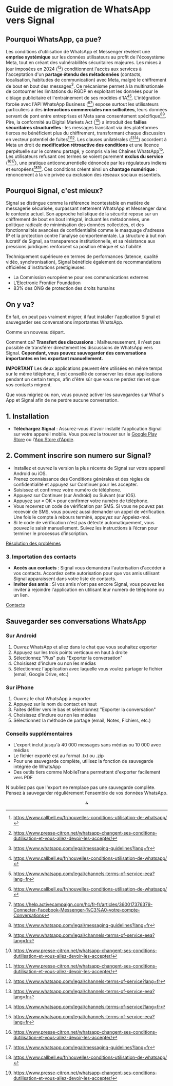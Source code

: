 # Guide de migration de WhatsApp vers Signal

## Pourquoi WhatsApp, ça pue?

Les conditions d'utilisation de WhatsApp et Messenger révèlent une **emprise systémique** sur les données utilisateurs au profit de l'écosystème Meta, tout en créant des vulnérabilités sécuritaires majeures. Les mises à jour imposées en 2024 ([^1][^3]) conditionnent l'accès aux services à l'acceptation d'un **partage étendu des métadonnées** (contacts, localisation, habitudes de communication) avec Meta, malgré le chiffrement de bout en bout des messages[^5]. Ce mécanisme permet à la multinationale de contourner les limitations du RGDP en exploitant les données pour le ciblage publicitaire et l'entraînement de ses modèles d'IA[^1][^9]. L'intégration forcée avec l'API WhatsApp Business ([^1][^6]) expose surtout les utilisateurs particuliers à des **interactions commerciales non sollicitées**, leurs données servant de pont entre entreprises et Meta sans consentement spécifique[^5][^9]. Pire, la conformité au Digital Markets Act ([^3]) a introduit des **failles sécuritaires structurelles** : les messages transitant via des plateformes tierces ne bénéficient plus du chiffrement, transformant chaque discussion en vecteur potentiel de fuites[^3][^11]. Les clauses unilatérales ([^9][^11]) accordent à Meta un droit de **modification rétroactive des conditions** et une licence perpétuelle sur le contenu partagé, y compris via les Chaînes WhatsApp[^9]. Les utilisateurs refusant ces termes se voient purement **exclus du service** ([^3][^5]), une pratique anticoncurrentielle dénoncée par les régulateurs indiens et européens[^1][^3]. Ces conditions créent ainsi un **chantage numérique** : renoncement à la vie privée ou exclusion des réseaux sociaux essentiels.

## Pourquoi Signal, c'est mieux?

Signal se distingue comme la référence incontestable en matière de messagerie sécurisée, surpassant nettement WhatsApp et Messenger dans le contexte actuel. Son approche holistique de la sécurité repose sur un chiffrement de bout en bout intégral, incluant les métadonnées, une politique radicale de minimisation des données collectées, et des fonctionnalités avancées de confidentialité comme le masquage d'adresse IP et la protection contre l'analyse comportementale. La structure à but non lucratif de Signal, sa transparence institutionnelle, et sa résistance aux pressions juridiques renforcent sa position éthique et sa fiabilité.

Techniquement supérieure en termes de performances (latence, qualité vidéo, synchronisation), Signal bénéficie également de recommandations officielles d'institutions prestigieuses:
- La Commission européenne pour ses communications externes
- L'Electronic Frontier Foundation
- 83% des ONG de protection des droits humains

## On y va?

En fait, on peut pas vraiment migrer, il faut installer l'application Signal et sauvegarder ses conversations importantes WhatsApp.

Comme un nouveau départ.

Comment ca?
**Transfert des discussions** : Malheureusement, il n'est pas possible de transférer directement les discussions de WhatsApp vers Signal. **Cependant, vous pouvez sauvegarder des conversations importantes en les exportant manuellement.**

**IMPORTANT**
Les deux applications peuvent être utilisées en même temps sur le même téléphone, il est conseillé de conserver les deux applications pendant un certain temps, afin d'être sûr que vous ne perdez rien et que vos contacts migrent.

Que vous migriez ou non, vous pouvez activer les sauvegardes sur What's App et Signal afin de ne perdre aucune conversation.

## 1. Installation

- **Téléchargez Signal** : Assurez-vous d'avoir installé l'application Signal sur votre appareil mobile. Vous pouvez la trouver sur le [Google Play Store](https://play.google.com/store/apps/details?id=org.thoughtcrime.securesms) ou l'[App Store d'Apple](https://apps.apple.com/us/app/signal-private-messenger/id874139669).

## 2. Comment inscrire son numero sur Signal?

- Installez et ouvrez la version la plus récente de Signal sur votre appareil Android ou iOS.
- Prenez connaissance des Conditions générales et des règles de confidentialité et appuyez sur Continuer pour les accepter.
- Saisissez et confirmez votre numéro de téléphone.
- Appuyez sur Continuer (sur Android) ou Suivant (sur iOS).
- Appuyez sur « OK » pour confirmer votre numéro de téléphone.
- Vous recevrez un code de vérification par SMS. Si vous ne pouvez pas recevoir de SMS, vous pouvez aussi demander un appel de vérification. Une fois le compte à rebours terminé, appuyez sur Appelez-moi.
- Si le code de vérification n’est pas détecté automatiquement, vous pouvez le saisir manuellement. 
Suivez les instructions à l’écran pour terminer le processus d’inscription.

[Résolution des problèmes](https://support.signal.org/hc/fr/articles/360007318751-R%C3%A9solution-des-probl%C3%A8mes-d-inscription)

### 3. Importation des contacts

- **Accès aux contacts** : Signal vous demandera l'autorisation d'accéder à vos contacts. Accordez cette autorisation pour que vos amis utilisant Signal apparaissent dans votre liste de contacts.
- **Inviter des amis** : Si vos amis n'ont pas encore Signal, vous pouvez les inviter à rejoindre l'application en utilisant leur numéro de téléphone ou un lien.

[Contacts](https://support.signal.org/hc/fr/articles/360007319011-G%C3%A9rer-les-contacts-les-pseudos-et-les-notes#contacts_icon)

## Sauvegarder ses conversations WhatsApp

### Sur Android

1. Ouvrez WhatsApp et allez dans le chat que vous souhaitez exporter
2. Appuyez sur les trois points verticaux en haut à droite
3. Sélectionnez "Plus" puis "Exporter la conversation"
4. Choisissez d'inclure ou non les médias
5. Sélectionnez l'application avec laquelle vous voulez partager le fichier (email, Google Drive, etc.)

### Sur iPhone

1. Ouvrez le chat WhatsApp à exporter
2. Appuyez sur le nom du contact en haut
3. Faites défiler vers le bas et sélectionnez "Exporter la conversation"
4. Choisissez d'inclure ou non les médias
5. Sélectionnez la méthode de partage (email, Notes, Fichiers, etc.)

### Conseils supplémentaires

- L'export inclut jusqu'à 40 000 messages sans médias ou 10 000 avec médias
- Le fichier exporté est au format .txt ou .zip
- Pour une sauvegarde complète, utilisez la fonction de sauvegarde intégrée de WhatsApp
- Des outils tiers comme MobileTrans permettent d'exporter facilement vers PDF

N'oubliez pas que l'export ne remplace pas une sauvegarde complète. Pensez à sauvegarder régulièrement l'ensemble de vos données WhatsApp.

<div style="text-align: center">⁂</div>

[^1]: https://www.callbell.eu/fr/nouvelles-conditions-utilisation-de-whatsapp/

[^2]: https://activitymessenger.com/fr/terms/

[^3]: https://www.presse-citron.net/whatsapp-changent-ses-conditions-dutilisation-et-vous-allez-devoir-les-accepter/

[^4]: https://developers.facebook.com/docs/messenger-platform/policy?locale=fr_FR

[^5]: https://www.whatsapp.com/legal/messaging-guidelines?lang=fr

[^6]: https://help.activecampaign.com/hc/fr-fr/articles/360017376379-Connecter-Facebook-Messenger-%C3%A0-votre-compte-Conversations

[^7]: https://www.whatsapp.com/coronavirus/get-started?lang=fr

[^8]: https://play.google.com/store/apps/details?id=com.facebook.orca\&hl=fr_CA

[^9]: https://www.whatsapp.com/legal/channels-terms-of-service-eea?lang=fr

[^10]: https://play.google.com/store/apps/details/Messenger?id=com.facebook.orca\&hl=fr_CH

[^11]: https://www.whatsapp.com/legal/channels-terms-of-service?lang=fr

[^12]: https://sproutsocial.com/fr/glossary/facebook-messenger/

[^13]: https://faq.whatsapp.com/?locale=fr_fr

[^14]: https://faq.whatsapp.com/general/security-and-privacy/were-updating-our-terms-and-privacy-policy/?lang=fr

[^15]: https://www.enviedeplus.com/famille/activites/comment-fonctionne-whatsapp

[^16]: https://www.meta.com/fr-ca/help/quest/542133696775479/

[^17]: https://activitymessenger.com/org/2644/terms